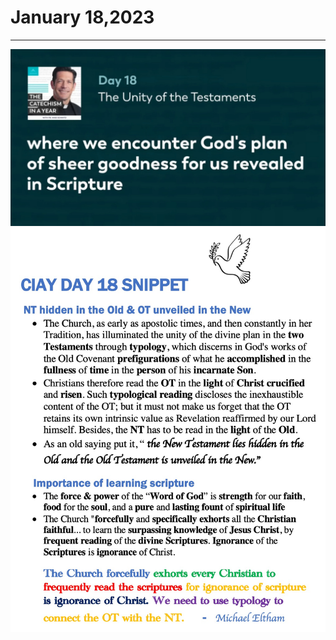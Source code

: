 # January 18,2023
---

[![The Unity of the Testaments](https://github.com/fernal73/CIAY/blob/main/January/jpgs/Day018.jpg?raw=true)](https://youtu.be/R00NkT22aa4 "The Unity of the Testaments")
![Day 18 Snippet](https://github.com/fernal73/CIAY/blob/main/January/jpgs/Day18Snippet.jpg?raw=true)
